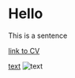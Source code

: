 # Hello

This is a sentence

[link to CV](https://vija-viese.github.io/fantastic-octo-potato/CV)


[text](https://secure.i.telegraph.co.uk/multimedia/archive/03597/POTD_chick_3597497k.jpg)
![text](https://secure.i.telegraph.co.uk/multimedia/archive/03597/POTD_chick_3597497k.jpg)
